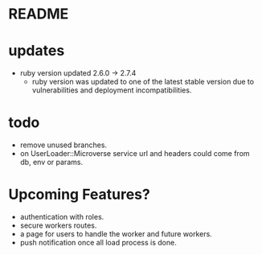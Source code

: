 # README

# updates
- ruby version updated 2.6.0 -> 2.7.4
  - ruby version was updated to one of the latest stable version due to vulnerabilities and deployment incompatibilities.

# todo
- remove unused branches.
- on UserLoader::Microverse service url and headers could come from db, env or params.

# Upcoming Features?
- authentication with roles.
- secure workers routes.
- a page for users to handle the worker and future workers.
- push notification once all load process is done.